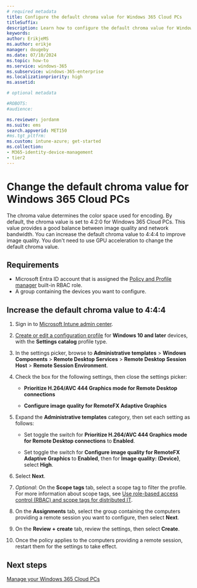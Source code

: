 ```yaml
---
# required metadata
title: Configure the default chroma value for Windows 365 Cloud PCs
titleSuffix:
description: Learn how to configure the default chroma value for Windows 365 Cloud PCs
keywords:
author: ErikjeMS  
ms.author: erikje
manager: dougeby
ms.date: 07/10/2024
ms.topic: how-to
ms.service: windows-365
ms.subservice: windows-365-enterprise
ms.localizationpriority: high
ms.assetid: 

# optional metadata

#ROBOTS:
#audience:

ms.reviewer: jordanm
ms.suite: ems
search.appverid: MET150
#ms.tgt_pltfrm:
ms.custom: intune-azure; get-started
ms.collection:
- M365-identity-device-management
- tier2
---
```


# Change the default chroma value for Windows 365 Cloud PCs

The chroma value determines the color space used for encoding. By default, the chroma value is set to 4:2:0 for Windows 365 Cloud PCs. This value provides a good balance between image quality and network bandwidth. You can increase the default chroma value to 4:4:4 to improve image quality. You don't need to use GPU acceleration to change the default chroma value.

## Requirements

- Microsoft Entra ID account that is assigned the [Policy and Profile manager](/mem/intune/fundamentals/role-based-access-control-reference#policy-and-profile-manager) built-in RBAC role.
- A group containing the devices you want to configure.

## Increase the default chroma value to 4:4:4

1. Sign in to [Microsoft Intune admin center](https://go.microsoft.com/fwlink/?linkid=2109431).

2. [Create or edit a configuration profile](/mem/intune/configuration/administrative-templates-windows) for **Windows 10 and later** devices, with the **Settings catalog** profile type.

3. In the settings picker, browse to **Administrative templates** > **Windows Components** > **Remote Desktop Services** > **Remote Desktop Session Host** > **Remote Session Environment**.

4. Check the box for the following settings, then close the settings picker:

   - **Prioritize H.264/AVC 444 Graphics mode for Remote Desktop connections**

   - **Configure image quality for RemoteFX Adaptive Graphics**

5. Expand the **Administrative templates** category, then set each setting as follows:

   - Set toggle the switch for **Prioritize H.264/AVC 444 Graphics mode for Remote Desktop connections** to **Enabled**.

   - Set toggle the switch for **Configure image quality for RemoteFX Adaptive Graphics** to **Enabled**, then for **Image quality: (Device)**, select **High**.

6. Select **Next**.

7. *Optional*: On the **Scope tags** tab, select a scope tag to filter the profile. For more information about scope tags, see [Use role-based access control (RBAC) and scope tags for distributed IT](/mem/intune/fundamentals/scope-tags).

8. On the **Assignments** tab, select the group containing the computers providing a remote session you want to configure, then select **Next**.

9. On the **Review + create** tab, review the settings, then select **Create**.

10. Once the policy applies to the computers providing a remote session, restart them for the settings to take effect.

<!-- ########################## -->
## Next steps

[Manage your Windows 365 Cloud PCs](device-management-overview.md)
